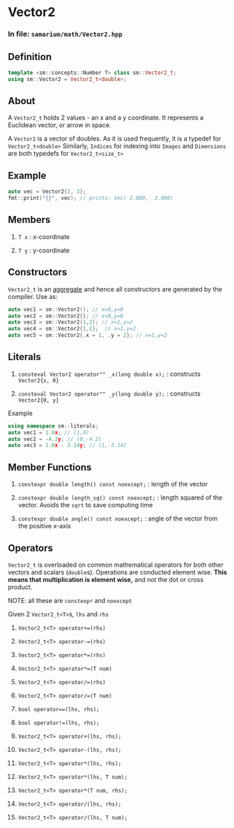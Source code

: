 # Vector2

### In file: `samarium/math/Vector2.hpp`

## Definition

```cpp
template <sm::concepts::Number T> class sm::Vector2_t;
using sm::Vector2 = Vector2_t<double>;
```

## About

A `Vector2_t` holds 2 values - an x and a y coordinate. It represents a Euclidean vector, or arrow in space.

A `Vector2` is a vector of doubles. As it is used frequently, it is a typedef for `Vector2_t<double>`
Similarly, `Indices` for indexing into `Images` and `Dimensions` are both typedefs for `Vector2_t<size_t>`

## Example

```cpp
auto vec = Vector2{2, 3};
fmt::print("{}", vec); // prints: Vec( 2.000,  3.000)
```

## Members

1. `T x` : x-coordinate

2. `T y` : y-coordinate

## Constructors

`Vector2_t` is an [aggregate](https://en.cppreference.com/w/cpp/language/aggregate_initialization) and hence all constructors are generated by the compiler. Use as:

```cpp
auto vec1 = sm::Vector2(); // x=0,y=0
auto vec2 = sm::Vector2{}; // x=0,y=0
auto vec3 = sm::Vector2(1,2); // x=1,y=2
auto vec4 = sm::Vector2{1,2};  // x=1,y=2
auto vec5 = sm::Vector2{.x = 1, .y = 2}; // x=1,y=2
```

## Literals

1. `consteval Vector2 operator"" _x(long double x);` : constructs `Vector2{x, 0}`

2. `consteval Vector2 operator"" _y(long double y);` : constructs `Vector2{0, y}`

Example

```cpp
using namespace sm::literals;
auto vec1 = 1.0x; // (1,0)
auto vec2 = -4.2y; // (0,-4.2)
auto vec3 = 1.0x - 3.14y; // (1,-3.14)
```

## Member Functions

1. `constexpr double length() const noexcept;` : length of the vector

2. `constexpr double length_sq() const noexcept;` : length squared of the vector. Avoids the `sqrt` to save computing time

3. `constexpr double angle() const noexcept;` : angle of the vector from the positive x-axis

## Operators

`Vector2_t` is overloaded on common mathematical operators for both other vectors and scalars (`double`s). Operations are conducted element wise. **This means that multiplication is element wise,** and not the dot or cross product.

NOTE: all these are `constexpr` and `noexcept`


Given 2 `Vector2_t<T>`s, `lhs` and `rhs`

1. `Vector2_t<T> operator+=(rhs)`

2. `Vector2_t<T> operator-=(rhs)`

3. `Vector2_t<T> operator*=(rhs)`

4. `Vector2_t<T> operator*=(T num)`

5. `Vector2_t<T> operator/=(rhs)`

6. `Vector2_t<T> operator/=(T num)`

7. `bool operator==(lhs, rhs);`

8. `bool operator!=(lhs, rhs);`

9. `Vector2_t<T> operator+(lhs, rhs);`

10. `Vector2_t<T> operator-(lhs, rhs);`

11. `Vector2_t<T> operator*(lhs, rhs);`

12. `Vector2_t<T> operator*(lhs, T num);`

13. `Vector2_t<T> operator*(T num, rhs);`

14. `Vector2_t<T> operator/(lhs, rhs);`

15. `Vector2_t<T> operator/(lhs, T num);`
